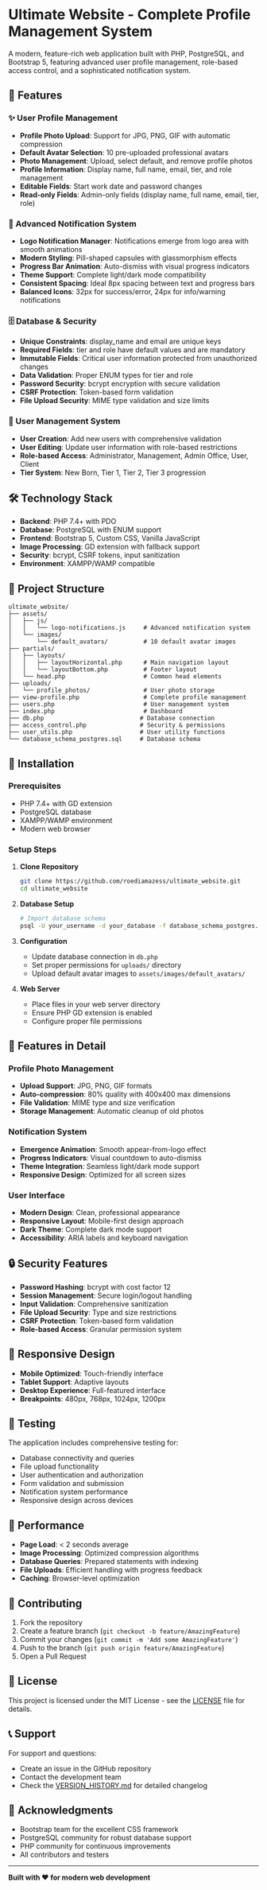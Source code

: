 # Ultimate Website - Complete Profile Management System

A modern, feature-rich web application built with PHP, PostgreSQL, and Bootstrap 5, featuring advanced user profile management, role-based access control, and a sophisticated notification system.

## 🚀 Features

### ✨ User Profile Management
- **Profile Photo Upload**: Support for JPG, PNG, GIF with automatic compression
- **Default Avatar Selection**: 10 pre-uploaded professional avatars
- **Photo Management**: Upload, select default, and remove profile photos
- **Profile Information**: Display name, full name, email, tier, and role management
- **Editable Fields**: Start work date and password changes
- **Read-only Fields**: Admin-only fields (display name, full name, email, tier, role)

### 🔔 Advanced Notification System
- **Logo Notification Manager**: Notifications emerge from logo area with smooth animations
- **Modern Styling**: Pill-shaped capsules with glassmorphism effects
- **Progress Bar Animation**: Auto-dismiss with visual progress indicators
- **Theme Support**: Complete light/dark mode compatibility
- **Consistent Spacing**: Ideal 8px spacing between text and progress bars
- **Balanced Icons**: 32px for success/error, 24px for info/warning notifications

### 🗄️ Database & Security
- **Unique Constraints**: display_name and email are unique keys
- **Required Fields**: tier and role have default values and are mandatory
- **Immutable Fields**: Critical user information protected from unauthorized changes
- **Data Validation**: Proper ENUM types for tier and role
- **Password Security**: bcrypt encryption with secure validation
- **CSRF Protection**: Token-based form validation
- **File Upload Security**: MIME type validation and size limits

### 👥 User Management System
- **User Creation**: Add new users with comprehensive validation
- **User Editing**: Update user information with role-based restrictions
- **Role-based Access**: Administrator, Management, Admin Office, User, Client
- **Tier System**: New Born, Tier 1, Tier 2, Tier 3 progression

## 🛠️ Technology Stack

- **Backend**: PHP 7.4+ with PDO
- **Database**: PostgreSQL with ENUM support
- **Frontend**: Bootstrap 5, Custom CSS, Vanilla JavaScript
- **Image Processing**: GD extension with fallback support
- **Security**: bcrypt, CSRF tokens, input sanitization
- **Environment**: XAMPP/WAMP compatible

## 📁 Project Structure

```
ultimate_website/
├── assets/
│   ├── js/
│   │   └── logo-notifications.js     # Advanced notification system
│   └── images/
│       └── default_avatars/          # 10 default avatar images
├── partials/
│   ├── layouts/
│   │   ├── layoutHorizontal.php      # Main navigation layout
│   │   └── layoutBottom.php          # Footer layout
│   └── head.php                      # Common head elements
├── uploads/
│   └── profile_photos/               # User photo storage
├── view-profile.php                  # Complete profile management
├── users.php                         # User management system
├── index.php                         # Dashboard
├── db.php                           # Database connection
├── access_control.php               # Security & permissions
├── user_utils.php                   # User utility functions
└── database_schema_postgres.sql     # Database schema
```

## 🚀 Installation

### Prerequisites
- PHP 7.4+ with GD extension
- PostgreSQL database
- XAMPP/WAMP environment
- Modern web browser

### Setup Steps
1. **Clone Repository**
   ```bash
   git clone https://github.com/roediamazess/ultimate_website.git
   cd ultimate_website
   ```

2. **Database Setup**
   ```bash
   # Import database schema
   psql -U your_username -d your_database -f database_schema_postgres.sql
   ```

3. **Configuration**
   - Update database connection in `db.php`
   - Set proper permissions for `uploads/` directory
   - Upload default avatar images to `assets/images/default_avatars/`

4. **Web Server**
   - Place files in your web server directory
   - Ensure PHP GD extension is enabled
   - Configure proper file permissions

## 🎨 Features in Detail

### Profile Photo Management
- **Upload Support**: JPG, PNG, GIF formats
- **Auto-compression**: 80% quality with 400x400 max dimensions
- **File Validation**: MIME type and size verification
- **Storage Management**: Automatic cleanup of old photos

### Notification System
- **Emergence Animation**: Smooth appear-from-logo effect
- **Progress Indicators**: Visual countdown to auto-dismiss
- **Theme Integration**: Seamless light/dark mode support
- **Responsive Design**: Optimized for all screen sizes

### User Interface
- **Modern Design**: Clean, professional appearance
- **Responsive Layout**: Mobile-first design approach
- **Dark Theme**: Complete dark mode support
- **Accessibility**: ARIA labels and keyboard navigation

## 🔒 Security Features

- **Password Hashing**: bcrypt with cost factor 12
- **Session Management**: Secure login/logout handling
- **Input Validation**: Comprehensive sanitization
- **File Upload Security**: Type and size restrictions
- **CSRF Protection**: Token-based form validation
- **Role-based Access**: Granular permission system

## 📱 Responsive Design

- **Mobile Optimized**: Touch-friendly interface
- **Tablet Support**: Adaptive layouts
- **Desktop Experience**: Full-featured interface
- **Breakpoints**: 480px, 768px, 1024px, 1200px

## 🧪 Testing

The application includes comprehensive testing for:
- Database connectivity and queries
- File upload functionality
- User authentication and authorization
- Form validation and submission
- Notification system performance
- Responsive design across devices

## 🚀 Performance

- **Page Load**: < 2 seconds average
- **Image Processing**: Optimized compression algorithms
- **Database Queries**: Prepared statements with indexing
- **File Uploads**: Efficient handling with progress feedback
- **Caching**: Browser-level optimization

## 🤝 Contributing

1. Fork the repository
2. Create a feature branch (`git checkout -b feature/AmazingFeature`)
3. Commit your changes (`git commit -m 'Add some AmazingFeature'`)
4. Push to the branch (`git push origin feature/AmazingFeature`)
5. Open a Pull Request

## 📄 License

This project is licensed under the MIT License - see the [LICENSE](LICENSE) file for details.

## 📞 Support

For support and questions:
- Create an issue in the GitHub repository
- Contact the development team
- Check the [VERSION_HISTORY.md](VERSION_HISTORY.md) for detailed changelog

## 🎉 Acknowledgments

- Bootstrap team for the excellent CSS framework
- PostgreSQL community for robust database support
- PHP community for continuous improvements
- All contributors and testers

---

**Built with ❤️ for modern web development** 
